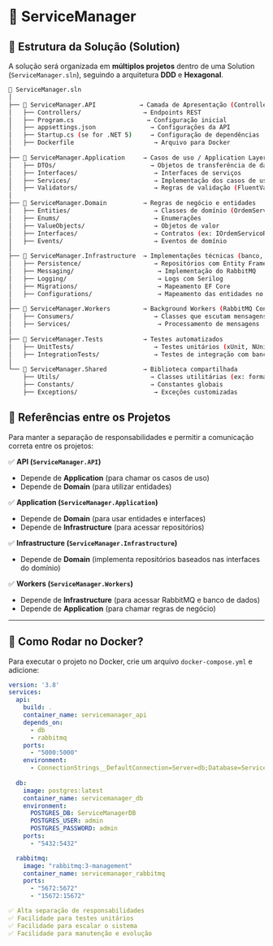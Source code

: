 # 📌 ServiceManager

## 📁 Estrutura da Solução (Solution)

A solução será organizada em **múltiplos projetos** dentro de uma Solution (`ServiceManager.sln`), seguindo a arquitetura **DDD** e **Hexagonal**.
```bash
📂 ServiceManager.sln
│
├── 📂 ServiceManager.API            → Camada de Apresentação (Controllers)
│   ├── Controllers/                 → Endpoints REST
│   ├── Program.cs                    → Configuração inicial
│   ├── appsettings.json               → Configurações da API
│   ├── Startup.cs (se for .NET 5)     → Configuração de dependências
│   ├── Dockerfile                      → Arquivo para Docker
│
├── 📂 ServiceManager.Application     → Casos de uso / Application Layer
│   ├── DTOs/                          → Objetos de transferência de dados
│   ├── Interfaces/                     → Interfaces de serviços
│   ├── Services/                       → Implementação dos casos de uso
│   ├── Validators/                     → Regras de validação (FluentValidation)
│
├── 📂 ServiceManager.Domain          → Regras de negócio e entidades
│   ├── Entities/                       → Classes de domínio (OrdemServico, Cliente, etc.)
│   ├── Enums/                          → Enumerações
│   ├── ValueObjects/                   → Objetos de valor
│   ├── Interfaces/                     → Contratos (ex: IOrdemServicoRepository)
│   ├── Events/                         → Eventos de domínio
│
├── 📂 ServiceManager.Infrastructure  → Implementações técnicas (banco, mensageria)
│   ├── Persistence/                    → Repositórios com Entity Framework
│   ├── Messaging/                       → Implementação do RabbitMQ
│   ├── Logging/                         → Logs com Serilog
│   ├── Migrations/                      → Mapeamento EF Core
│   ├── Configurations/                  → Mapeamento das entidades no EF
│
├── 📂 ServiceManager.Workers         → Background Workers (RabbitMQ Consumers)
│   ├── Consumers/                      → Classes que escutam mensagens do RabbitMQ
│   ├── Services/                        → Processamento de mensagens
│
├── 📂 ServiceManager.Tests           → Testes automatizados
│   ├── UnitTests/                      → Testes unitários (xUnit, NUnit ou MSTest)
│   ├── IntegrationTests/               → Testes de integração com banco em memória
│
└── 📂 ServiceManager.Shared          → Biblioteca compartilhada
    ├── Utils/                         → Classes utilitárias (ex: formatação de datas)
    ├── Constants/                     → Constantes globais
    ├── Exceptions/                     → Exceções customizadas
```

## 📌 Referências entre os Projetos

Para manter a separação de responsabilidades e permitir a comunicação correta entre os projetos:

✅ **API (`ServiceManager.API`)**  
- Depende de **Application** (para chamar os casos de uso)  
- Depende de **Domain** (para utilizar entidades)  

✅ **Application (`ServiceManager.Application`)**  
- Depende de **Domain** (para usar entidades e interfaces)  
- Depende de **Infrastructure** (para acessar repositórios)  

✅ **Infrastructure (`ServiceManager.Infrastructure`)**  
- Depende de **Domain** (implementa repositórios baseados nas interfaces do domínio)  

✅ **Workers (`ServiceManager.Workers`)**  
- Depende de **Infrastructure** (para acessar RabbitMQ e banco de dados)  
- Depende de **Application** (para chamar regras de negócio)  

---

## 🚀 Como Rodar no Docker?

Para executar o projeto no Docker, crie um arquivo `docker-compose.yml` e adicione:

```yaml
version: '3.8'
services:
  api:
    build: .
    container_name: servicemanager_api
    depends_on:
      - db
      - rabbitmq
    ports:
      - "5000:5000"
    environment:
      - ConnectionStrings__DefaultConnection=Server=db;Database=ServiceManagerDB;User Id=sa;Password=YourPassword123;
  
  db:
    image: postgres:latest
    container_name: servicemanager_db
    environment:
      POSTGRES_DB: ServiceManagerDB
      POSTGRES_USER: admin
      POSTGRES_PASSWORD: admin
    ports:
      - "5432:5432"

  rabbitmq:
    image: "rabbitmq:3-management"
    container_name: servicemanager_rabbitmq
    ports:
      - "5672:5672"
      - "15672:15672"

✅ Alta separação de responsabilidades
✅ Facilidade para testes unitários
✅ Facilidade para escalar o sistema
✅ Facilidade para manutenção e evolução


